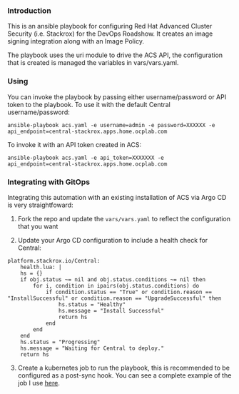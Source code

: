 ### Introduction

This is an ansible playbook for configuring Red Hat Advanced Cluster Security (i.e. Stackrox) for the DevOps Roadshow. It creates an image signing integration along with an Image Policy.

The playbook uses the uri module to drive the ACS API, the configuration that is created is managed the variables in vars/vars.yaml.

### Using

You can invoke the playbook by passing either username/password or API token to the playbook. To use it with the default Central username/password:

```ansible-playbook acs.yaml -e username=admin -e password=XXXXXX -e api_endpoint=central-stackrox.apps.home.ocplab.com```

To invoke it with an API token created in ACS:

```ansible-playbook acs.yaml -e api_token=XXXXXXX -e api_endpoint=central-stackrox.apps.home.ocplab.com```

### Integrating with GitOps

Integrating this automation with an existing installation of ACS via Argo CD is very straightfoward:

1. Fork the repo and update the `vars/vars.yaml` to reflect the configuration that you want

2. Update your Argo CD configuration to include a health check for Central:

```
platform.stackrox.io/Central:
    health.lua: |
    hs = {}
    if obj.status ~= nil and obj.status.conditions ~= nil then
        for i, condition in ipairs(obj.status.conditions) do
            if condition.status == "True" or condition.reason == "InstallSuccessful" or condition.reason == "UpgradeSuccessful" then
                hs.status = "Healthy"
                hs.message = "Install Successful"
                return hs
            end
        end
    end
    hs.status = "Progressing"
    hs.message = "Waiting for Central to deploy."
    return hs
```

3. Create a kubernetes job to run the playbook, this is recommended to be configured as a post-sync hook. You can see a complete example of the job I use [here](https://github.com/gnunn-gitops/cluster-config/blob/main/components/apps/acs-operator/overlays/oauth/init-acs.yaml).
